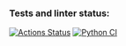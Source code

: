 ### Tests and linter status:
[![Actions Status](https://github.com/greenkerokero/python-project-83/actions/workflows/hexlet-check.yml/badge.svg)](https://github.com/greenkerokero/python-project-83/actions)
[![Python CI](https://github.com/greenkerokero/python-project-83/actions/workflows/python-ci.yml/badge.svg)](https://github.com/greenkerokero/python-project-83/actions/workflows/python-ci.yml)
